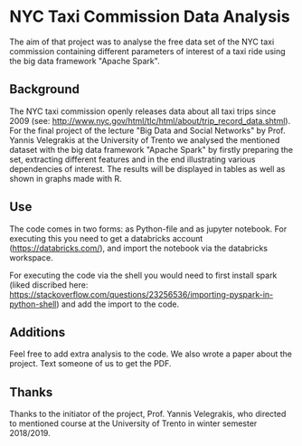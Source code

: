 # NYC Taxi Commission Data Analysis

The aim of that project was to analyse the free data set of the NYC taxi commission containing different parameters of 
interest of a taxi ride using the big data framework "Apache Spark".

## Background 

The NYC taxi commission openly releases data about all taxi trips since 2009 (see: 
http://www.nyc.gov/html/tlc/html/about/trip_record_data.shtml). For the final project of the lecture "Big Data and Social 
Networks" by Prof. Yannis Velegrakis at the University of Trento we analysed the mentioned dataset with the big data framework 
"Apache Spark" by firstly preparing the set, extracting different features and in the end illustrating various dependencies of 
interest. The results will be displayed in tables as well as shown in graphs made with R. 

## Use

The code comes in two forms: as Python-file and as jupyter notebook. For executing this you need to get a databricks account 
(https://databricks.com/), and import the notebook via the databricks workspace. 

For executing the code via the shell you would need to first install spark (liked discribed here: 
https://stackoverflow.com/questions/23256536/importing-pyspark-in-python-shell) and add the import to the code.

## Additions

Feel free to add extra analysis to the code. We also wrote a paper about the project. Text someone of us to get the PDF. 

## Thanks

Thanks to the initiator of the project, Prof. Yannis Velegrakis, who directed to mentioned course at the University of Trento 
in winter semester 2018/2019. 
